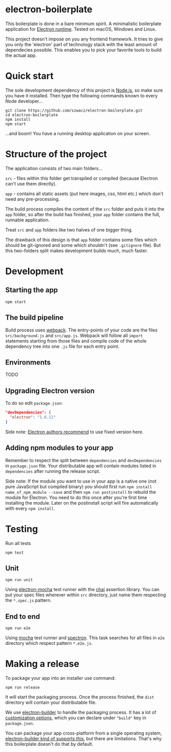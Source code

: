 # electron-boilerplate

This boilerplate is done in a bare minimum spirit.
A minimalistic boilerplate application for [Electron runtime](http://electron.atom.io). Tested on macOS, Windows and Linux.  

This project doesn't impose on you any frontend framework. It tries to give you only the 'electron' part of technology stack with the least amount of dependecies possible. This enables you to pick your favorite tools to build the actual app.

# Quick start

The sole development dependency of this project is [Node.js](https://nodejs.org), so make sure you have it installed.
Then type the following commands known to every Node developer...
```
git clone https://github.com/szwacz/electron-boilerplate.git
cd electron-boilerplate
npm install
npm start
```
...and boom! You have a running desktop application on your screen.

# Structure of the project

The application consists of two main folders...

`src` - files within this folder get transpiled or compiled (because Electron can't use them directly).

`app` - contains all static assets (put here images, css, html etc.) which don't need any pre-processing.

The build process compiles the content of the `src` folder and puts it into the `app` folder, so after the build has finished, your `app` folder contains the full, runnable application.

Treat `src` and `app` folders like two halves of one bigger thing.

The drawback of this design is that `app` folder contains some files which should be git-ignored and some which shouldn't (see `.gitignore` file). But this two-folders split makes development builds much, much faster.

# Development

## Starting the app

```
npm start
```

## The build pipeline

Build process uses [webpack](https://webpack.js.org/). The entry-points of your code are the files `src/background.js` and `src/app.js`. Webpack will follow all `import` statements starting from those files and compile code of the whole dependency tree into one `.js` file for each entry point.

## Environments

TODO

## Upgrading Electron version

To do so edit `package.json`:
```json
"devDependencies": {
  "electron": "1.6.11"
}
```
Side note: [Electron authors recommend](http://electron.atom.io/docs/tutorial/electron-versioning/) to use fixed version here.

## Adding npm modules to your app

Remember to respect the split between `dependencies` and `devDependencies` in `package.json` file. Your distributable app will contain modules listed in `dependencies` after running the release script.

Side note: If the module you want to use in your app is a native one (not pure JavaScript but compiled binary) you should first  run `npm install name_of_npm_module --save` and then `npm run postinstall` to rebuild the module for Electron. You need to do this once after you're first time installing the module. Later on the postinstall script will fire automatically with every `npm install`.

# Testing

Run all tests
```
npm test
```

## Unit

```
npm run unit
```

Using [electron-mocha](https://github.com/jprichardson/electron-mocha) test runner with the [chai](http://chaijs.com/api/assert/) assertion library. You can put your spec files wherever within `src` directory, just name them respecting the `*.spec.js` pattern.

## End to end

```
npm run e2e
```

Using [mocha](https://mochajs.org/) test runner and [spectron](http://electron.atom.io/spectron/). This task searches for all files in `e2e` directory which respect pattern `*.e2e.js`.

# Making a release

To package your app into an installer use command:

```
npm run release
```

It will start the packaging process. Once the process finished, the `dist` directory will contain your distributable file.

We use [electron-builder](https://github.com/electron-userland/electron-builder) to handle the packaging process. It has a lot of [customization options](https://www.electron.build/configuration/configuration), which you can declare under `"build"` key in `package.json`.

You can package your app cross-platform from a single operating system, [electron-builder kind of supports this](https://www.electron.build/multi-platform-build), but there are limitations. That's why this boilerplate doesn't do that by default.
